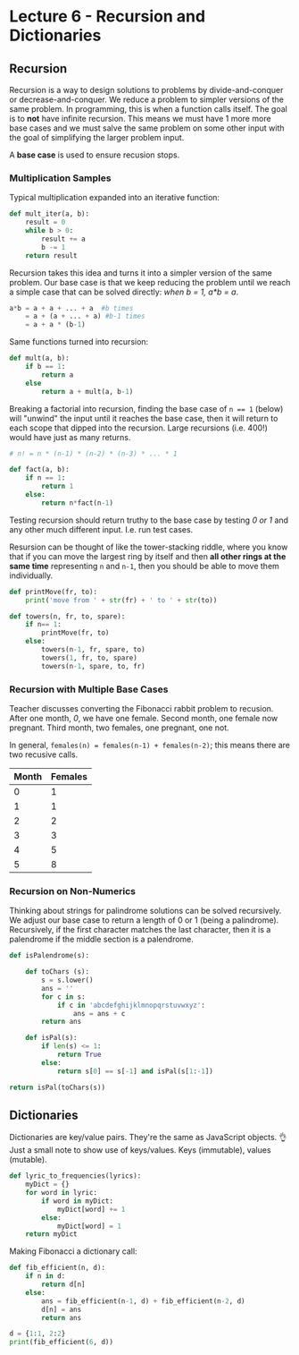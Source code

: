 # Lecture 6 - Recursion and Dictionaries

## Recursion

Recursion is a way to design solutions to problems by divide-and-conquer or decrease-and-conquer. We reduce a problem to simpler versions of the same problem. In programming, this is when a function calls itself. The goal is to **not** have infinite recursion. This means we must have 1 more more base cases and we must salve the same problem on some other input with the goal of simplifying the larger problem input.

A **base case** is used to ensure recusion stops.

### Multiplication Samples

Typical multiplication expanded into an iterative function:

```py
def mult_iter(a, b):
    result = 0
    while b > 0:
        result += a
        b -= 1
    return result
```

Recursion takes this idea and turns it into a simpler version of the same problem. Our base case is that we keep reducing the problem until we reach a simple case that can be solved directly: _when b = 1, a*b = a_.

```py
a*b = a + a + ... + a  #b times
    = a + (a + ... + a) #b-1 times
    = a + a * (b-1)
```

Same functions turned into recursion:

```py
def mult(a, b):
    if b == 1:
        return a
    else
        return a + mult(a, b-1)
```

Breaking a factorial into recursion, finding the base case of `n == 1` (below) will "unwind" the input until it reaches the base case, then it will return to each scope that dipped into the recursion. Large recursions (i.e. 400!) would have just as many returns.

```py
# n! = n * (n-1) * (n-2) * (n-3) * ... * 1

def fact(a, b):
    if n == 1:
        return 1
    else:
        return n*fact(n-1)
```

Testing recursion should return truthy to the base case by testing _0 or 1_ and any other much different input. I.e. run test cases.

Resursion can be thought of like the tower-stacking riddle, where you know that if you can move the largest ring by itself and then **all other rings at the same time** representing `n` and `n-1`, then you should be able to move them individually.

```py
def printMove(fr, to):
    print('move from ' + str(fr) + ' to ' + str(to))

def towers(n, fr, to, spare):
    if n== 1:
        printMove(fr, to)
    else:
        towers(n-1, fr, spare, to)
        towers(1, fr, to, spare)
        towers(n-1, spare, to, fr)
```

### Recursion with Multiple Base Cases

Teacher discusses converting the Fibonacci rabbit problem to recusion. After one month, _0_, we have one female. Second month, one female now pregnant. Third month, two females, one pregnant, one not.

In general, `females(n) = females(n-1) + females(n-2)`; this means there are two recusive calls.

| Month | Females |
|-------|---------|
|   0   |    1    |
|   1   |    1    |
|   2   |    2    |
|   3   |    3    |
|   4   |    5    |
|   5   |    8    |

### Recursion on Non-Numerics

Thinking about strings for palindrome solutions can be solved recursively. We adjust our base case to return a length of 0 or 1 (being a palindrome). Recursively, if the first character matches the last character, then it is a palendrome if the middle section is a palendrome.

```py
def isPalendrome(s):

    def toChars (s):
        s = s.lower()
        ans = ''
        for c in s:
            if c in 'abcdefghijklmnopqrstuvwxyz':
                ans = ans + c
        return ans

    def isPal(s):
        if len(s) <= 1:
            return True
        else:
            return s[0] == s[-1] and isPal(s[1:-1])

return isPal(toChars(s))
```

## Dictionaries

Dictionaries are key/value pairs. They're the same as JavaScript objects. 👌 Just a small note to show use of keys/values. Keys (immutable), values (mutable).

``` py
def lyric_to_frequencies(lyrics):
    myDict = {}
    for word in lyric:
        if word in myDict:
            myDict[word] += 1
        else:
            myDict[word] = 1
    return myDict
```

Making Fibonacci a dictionary call:

``` py
def fib_efficient(n, d):
    if n in d:
        return d[n]
    else:
        ans = fib_efficient(n-1, d) + fib_efficient(n-2, d)
        d[n] = ans
        return ans

d = {1:1, 2:2}
print(fib_efficient(6, d))
```
